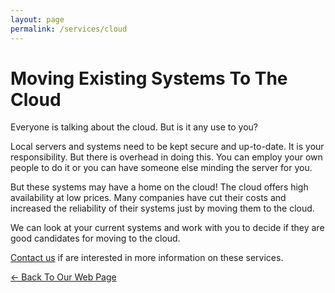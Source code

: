 ```yaml
---
layout: page
permalink: /services/cloud
---
```


# Moving Existing Systems To The Cloud

Everyone is talking about the cloud. But is it any use to you?

Local servers and systems need to be kept secure and up-to-date. It is your responsibility. But there is overhead in doing this. You can employ your own people to do it or you can have someone else minding the server for you.

But these systems may have a home on the cloud! The cloud offers high availability at low prices. Many companies have cut their costs and increased the reliability of their systems just by moving them to the cloud.

We can look at your current systems and work with you to decide if they are good candidates for moving to the cloud.

[Contact us](../contact/) if are interested in more information on these services.

[<- Back To Our Web Page](../.)
